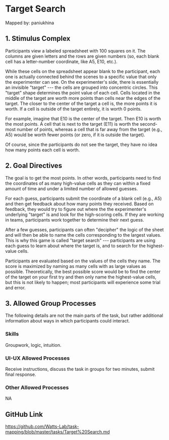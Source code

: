 # Target Search

Mapped by: paniukhina 

## 1. Stimulus Complex 
Participants view a labeled spreadsheet with 100 squares on it. The columns are given letters and the rows are given numbers (so, each blank cell has a letter-number coordinate, like A5, E10, etc.).

While these cells on the spreadsheet appear blank to the participant, each one is actually connected behind the scenes to a specific value that only the experimenter can see. On the experimenter's side, there is essentially an invisible "target" --- the cells are grouped into concentric circles. This "target" shape determines the point value of each cell. Cells located in the middle of the target are worth more points than cells near the edges of the target. The closer to the center of the target a cell is, the more points it is worth. If a cell is outside of the target entirely, it is worth 0 points.

For example, imagine that E10 is the center of the target. Then E10 is worth the most points. A cell that is next to the target (E11) is worth the second-most number of points, whereas a cell that is far away from the target (e.g., A5) would be worth fewer points (or zero, if it is outside the target).

Of course, since the participants do not see the target, they have no idea how many points each cell is worth.

## 2. Goal Directives 
The goal is to get the most points. In other words, participants need to find the coordinates of as many high-value cells as they can within a fixed amount of time and under a limited number of allowed guesses.

For each guess, participants submit the coordinate of a blank cell (e.g., A5) and then get feedback about how many points they received. Based on feedback, they would try to figure out where the the experimenter's underlying "target" is and look for the high-scoring cells. If they are working in teams, participants work together to determine their next guess.

After a few guesses, participants can often "decipher" the logic of the sheet and will then be able to name the cells corresponding to the largest values. This is why this game is called "target search" --- participants are using each guess to learn about where the target is, and to search for the highest-value cells.

Participants are evaluated based on the values of the cells they name. The score is maximized by naming as many cells with as large values as possible. Theoretically, the best possible score would be to find the center of the target on your first try and then only name the highest-value cells, but this is not likely to happen; most participants will experience some trial and error.

## 3. Allowed Group Processes 
The following details are not the main parts of the task, but rather additional information about ways in which participants could interact.

### Skills 
Groupwork, logic, intuition.

### UI-UX Allowed Processes
Receive instructions, discuss the task in groups for two minutes, submit final response.

### Other Allowed Processes
NA

## GitHub Link 
https://github.com/Watts-Lab/task-mapping/blob/master/tasks/Target%20Search.md
